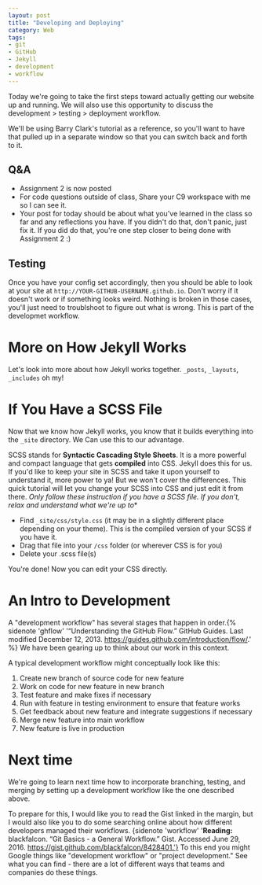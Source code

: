 ```yaml
---
layout: post
title: "Developing and Deploying"
category: Web
tags: 
- git
- GitHub
- Jekyll
- development
- workflow
---
```


Today we're going to take the first steps toward actually getting our website up and running. 
We will also use this opportunity to discuss the development > testing > deployment workflow. 
<excerpt/>

We'll be using Barry Clark's tutorial as a reference, so you'll want to have that pulled up in a separate window so that you can switch back and forth to it. 

## Q&A

* Assignment 2 is now posted
* For code questions outside of class, Share your C9 workspace with me so I can see it.
* Your post for today should be about what you've learned in the class so far and any reflections you have.  If you didn't do that,
don't panic, just fix it.  If you did do that, you're one step closer to being done with Assignment 2 :)

## Testing

Once you have your config set accordingly, then you should be able to look at your site at `http://YOUR-GITHUB-USERNAME.github.io`. 
Don't worry if it doesn't work or if something looks weird. 
Nothing is broken in those cases, you'll just need to troublshoot to figure out what is wrong. This is part of the developmet workflow. 

# More on How Jekyll Works

Let's look into more about how Jekyll works together. `_posts`, `_layouts`, `_includes` oh my!

# If You Have a SCSS File

Now that we know how Jekyll works, you know that it builds everything into the `_site` directory. We
Can use this to our advantage.

SCSS stands for **Syntactic Cascading Style Sheets**. It is a more powerful and compact language that gets **compiled**
into CSS.  Jekyll does this for us.  If you'd like to keep your site in SCSS and take it upon yourself to understand it,
more power to ya! But we won't cover the differences.  This quick tutorial will let you change your SCSS into CSS and just 
edit it from there.  *Only follow these instruction if you have a SCSS file. If you don't, relax and understand what we're up to**

* Find `_site/css/style.css` (it may be in a slightly different place depending on your theme). This is the compiled version
of your SCSS if you have it.
* Drag that file into your `/css` folder (or wherever CSS is for you)
* Delete your .scss file(s)

You're done! Now you can edit your CSS directly.

# An Intro to Development

A "development workflow" has several stages that happen in order.{% sidenote 'ghflow' '“Understanding the GitHub Flow.” GitHub Guides. Last modified December 12, 2013. https://guides.github.com/introduction/flow/.' %} 
We have been gearing up to think about our work in this context. 

A typical development workflow might conceptually look like this:

1. Create new branch of source code for new feature
2. Work on code for new feature in new branch 
3. Test feature and make fixes if necessary
4. Run with feature in testing environment to ensure that feature works
5. Get feedback about new feature and integrate suggestions if necessary
6. Merge new feature into main workflow
7. New feature is live in production

# Next time

We're going to learn next time how to incorporate branching, testing, and merging by setting up a development workflow like the one described above. 

To prepare for this, I would like you to read the Gist linked in the margin, but I would also like you to do some searching online about how different developers managed their workflows. {sidenote 'workflow' '**Reading:** blackfalcon. “Git Basics - a General Workflow.” Gist. Accessed June 29, 2016. https://gist.github.com/blackfalcon/8428401.'}
To this end you might Google things like "development workflow" or "project development."
See what you can find - there are a lot of different ways that teams and companies do these things. 